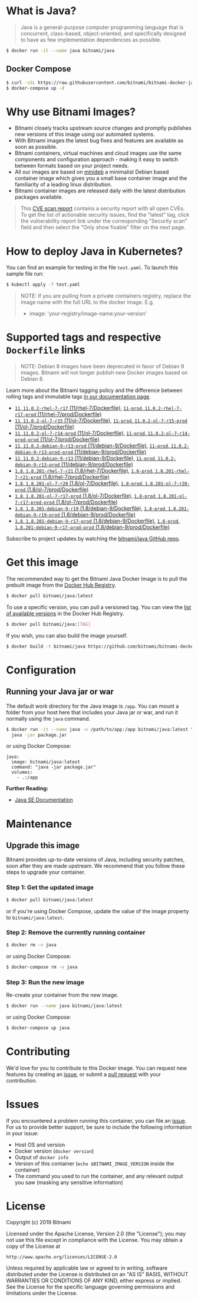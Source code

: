 # What is Java?

> Java is a general-purpose computer programming language that is concurrent, class-based, object-oriented, and specifically designed to have as few implementation dependencies as possible.

```bash
$ docker run -it --name java bitnami/java
```

## Docker Compose

```bash
$ curl -sSL https://raw.githubusercontent.com/bitnami/bitnami-docker-java/master/docker-compose.yml > docker-compose.yml
$ docker-compose up -d
```

# Why use Bitnami Images?

* Bitnami closely tracks upstream source changes and promptly publishes new versions of this image using our automated systems.
* With Bitnami images the latest bug fixes and features are available as soon as possible.
* Bitnami containers, virtual machines and cloud images use the same components and configuration approach - making it easy to switch between formats based on your project needs.
* All our images are based on [minideb](https://github.com/bitnami/minideb) a minimalist Debian based container image which gives you a small base container image and the familiarity of a leading linux distribution.
* Bitnami container images are released daily with the latest distribution packages available.


> This [CVE scan report](https://quay.io/repository/bitnami/java?tab=tags) contains a security report with all open CVEs. To get the list of actionable security issues, find the "latest" tag, click the vulnerability report link under the corresponding "Security scan" field and then select the "Only show fixable" filter on the next page.

# How to deploy Java in Kubernetes?

You can find an example for testing in the file `test.yaml`. To launch this sample file run:

```bash
$ kubectl apply -f test.yaml
```

> NOTE: If you are pulling from a private containers registry, replace the image name with the full URL to the docker image. E.g.
>
> - image: 'your-registry/image-name:your-version'

# Supported tags and respective `Dockerfile` links

> NOTE: Debian 8 images have been deprecated in favor of Debian 9 images. Bitnami will not longer publish new Docker images based on Debian 8.

Learn more about the Bitnami tagging policy and the difference between rolling tags and immutable tags [in our documentation page](https://docs.bitnami.com/containers/how-to/understand-rolling-tags-containers/).


- [`11`, `11.0.2-rhel-7-r17` (11/rhel-7/Dockerfile)](https://github.com/bitnami/bitnami-docker-java/blob/11.0.2-rhel-7-r17/11/rhel-7/Dockerfile), [`11-prod`, `11.0.2-rhel-7-r17-prod` (11/rhel-7/prod/Dockerfile)](https://github.com/bitnami/bitnami-docker-java/blob/11.0.2-rhel-7-r17/11/rhel-7/prod/Dockerfile)
- [`11`, `11.0.2-ol-7-r15` (11/ol-7/Dockerfile)](https://github.com/bitnami/bitnami-docker-java/blob/11.0.2-ol-7-r15/11/ol-7/Dockerfile), [`11-prod`, `11.0.2-ol-7-r15-prod` (11/ol-7/prod/Dockerfile)](https://github.com/bitnami/bitnami-docker-java/blob/11.0.2-ol-7-r15/11/ol-7/prod/Dockerfile)
- [`11`, `11.0.2-ol-7-r14-prod` (11/ol-7/Dockerfile)](https://github.com/bitnami/bitnami-docker-java/blob/11.0.2-ol-7-r14-prod/11/ol-7/Dockerfile), [`11-prod`, `11.0.2-ol-7-r14-prod-prod` (11/ol-7/prod/Dockerfile)](https://github.com/bitnami/bitnami-docker-java/blob/11.0.2-ol-7-r14-prod/11/ol-7/prod/Dockerfile)
- [`11`, `11.0.2-debian-9-r13-prod` (11/debian-9/Dockerfile)](https://github.com/bitnami/bitnami-docker-java/blob/11.0.2-debian-9-r13-prod/11/debian-9/Dockerfile), [`11-prod`, `11.0.2-debian-9-r13-prod-prod` (11/debian-9/prod/Dockerfile)](https://github.com/bitnami/bitnami-docker-java/blob/11.0.2-debian-9-r13-prod/11/debian-9/prod/Dockerfile)
- [`11`, `11.0.2-debian-9-r13` (11/debian-9/Dockerfile)](https://github.com/bitnami/bitnami-docker-java/blob/11.0.2-debian-9-r13/11/debian-9/Dockerfile), [`11-prod`, `11.0.2-debian-9-r13-prod` (11/debian-9/prod/Dockerfile)](https://github.com/bitnami/bitnami-docker-java/blob/11.0.2-debian-9-r13/11/debian-9/prod/Dockerfile)
- [`1.8`, `1.8.201-rhel-7-r21` (1.8/rhel-7/Dockerfile)](https://github.com/bitnami/bitnami-docker-java/blob/1.8.201-rhel-7-r21/1.8/rhel-7/Dockerfile), [`1.8-prod`, `1.8.201-rhel-7-r21-prod` (1.8/rhel-7/prod/Dockerfile)](https://github.com/bitnami/bitnami-docker-java/blob/1.8.201-rhel-7-r21/1.8/rhel-7/prod/Dockerfile)
- [`1.8`, `1.8.201-ol-7-r20` (1.8/ol-7/Dockerfile)](https://github.com/bitnami/bitnami-docker-java/blob/1.8.201-ol-7-r20/1.8/ol-7/Dockerfile), [`1.8-prod`, `1.8.201-ol-7-r20-prod` (1.8/ol-7/prod/Dockerfile)](https://github.com/bitnami/bitnami-docker-java/blob/1.8.201-ol-7-r20/1.8/ol-7/prod/Dockerfile)
- [`1.8`, `1.8.201-ol-7-r17-prod` (1.8/ol-7/Dockerfile)](https://github.com/bitnami/bitnami-docker-java/blob/1.8.201-ol-7-r17-prod/1.8/ol-7/Dockerfile), [`1.8-prod`, `1.8.201-ol-7-r17-prod-prod` (1.8/ol-7/prod/Dockerfile)](https://github.com/bitnami/bitnami-docker-java/blob/1.8.201-ol-7-r17-prod/1.8/ol-7/prod/Dockerfile)
- [`1.8`, `1.8.201-debian-9-r19` (1.8/debian-9/Dockerfile)](https://github.com/bitnami/bitnami-docker-java/blob/1.8.201-debian-9-r19/1.8/debian-9/Dockerfile), [`1.8-prod`, `1.8.201-debian-9-r19-prod` (1.8/debian-9/prod/Dockerfile)](https://github.com/bitnami/bitnami-docker-java/blob/1.8.201-debian-9-r19/1.8/debian-9/prod/Dockerfile)
- [`1.8`, `1.8.201-debian-9-r17-prod` (1.8/debian-9/Dockerfile)](https://github.com/bitnami/bitnami-docker-java/blob/1.8.201-debian-9-r17-prod/1.8/debian-9/Dockerfile), [`1.8-prod`, `1.8.201-debian-9-r17-prod-prod` (1.8/debian-9/prod/Dockerfile)](https://github.com/bitnami/bitnami-docker-java/blob/1.8.201-debian-9-r17-prod/1.8/debian-9/prod/Dockerfile)

Subscribe to project updates by watching the [bitnami/java GitHub repo](https://github.com/bitnami/bitnami-docker-java).

# Get this image

The recommended way to get the Bitnami Java Docker Image is to pull the prebuilt image from the [Docker Hub Registry](https://hub.docker.com/r/bitnami/java).

```bash
$ docker pull bitnami/java:latest
```

To use a specific version, you can pull a versioned tag. You can view the [list of available versions](https://hub.docker.com/r/bitnami/java/tags/) in the Docker Hub Registry.

```bash
$ docker pull bitnami/java:[TAG]
```

If you wish, you can also build the image yourself.

```bash
$ docker build -t bitnami/java https://github.com/bitnami/bitnami-docker-java.git
```

# Configuration

## Running your Java jar or war

The default work directory for the Java image is `/app`. You can mount a folder from your host here that includes your Java jar or war, and run it normally using the `java` command.

```bash
$ docker run -it --name java -v /path/to/app:/app bitnami/java:latest \
  java -jar package.jar
```

or using Docker Compose:

```
java:
  image: bitnami/java:latest
  command: "java -jar package.jar"
  volumes:
    - .:/app
```

**Further Reading:**

  - [Java SE Documentation](https://docs.oracle.com/javase/8/docs/api/)

# Maintenance

## Upgrade this image

Bitnami provides up-to-date versions of Java, including security patches, soon after they are made upstream. We recommend that you follow these steps to upgrade your container.

### Step 1: Get the updated image

```bash
$ docker pull bitnami/java:latest
```

or if you're using Docker Compose, update the value of the image property to `bitnami/java:latest`.

### Step 2: Remove the currently running container

```bash
$ docker rm -v java
```

or using Docker Compose:

```bash
$ docker-compose rm -v java
```

### Step 3: Run the new image

Re-create your container from the new image.

```bash
$ docker run --name java bitnami/java:latest
```

or using Docker Compose:

```bash
$ docker-compose up java
```

# Contributing

We'd love for you to contribute to this Docker image. You can request new features by creating an [issue](https://github.com/bitnami/bitnami-docker-java/issues), or submit a [pull request](https://github.com/bitnami/bitnami-docker-java/pulls) with your contribution.

# Issues

If you encountered a problem running this container, you can file an [issue](https://github.com/bitnami/bitnami-docker-java/issues). For us to provide better support, be sure to include the following information in your issue:

- Host OS and version
- Docker version (`docker version`)
- Output of `docker info`
- Version of this container (`echo $BITNAMI_IMAGE_VERSION` inside the container)
- The command you used to run the container, and any relevant output you saw (masking any sensitive
information)

# License

Copyright (c) 2019 Bitnami

Licensed under the Apache License, Version 2.0 (the "License");
you may not use this file except in compliance with the License.
You may obtain a copy of the License at

    http://www.apache.org/licenses/LICENSE-2.0

Unless required by applicable law or agreed to in writing, software
distributed under the License is distributed on an "AS IS" BASIS,
WITHOUT WARRANTIES OR CONDITIONS OF ANY KIND, either express or implied.
See the License for the specific language governing permissions and
limitations under the License.
